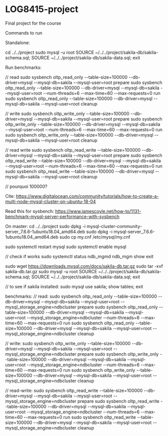 # LOG8415-project
Final project for the course


Commands to run

Standalone:

cd ../../project
sudo mysql -u root
SOURCE ~/../../project/sakila-db/sakila-schema.sql;
SOURCE ~/../../project/sakila-db/sakila-data.sql;
exit

Run benchmarks:

// read
sudo sysbench oltp_read_only --table-size=100000 --db-driver=mysql --mysql-db=sakila --mysql-user=root prepare
sudo sysbench oltp_read_only --table-size=100000 --db-driver=mysql --mysql-db=sakila --mysql-user=root --num-threads=6 --max-time=60 --max-requests=0 run
sudo sysbench oltp_read_only --table-size=100000 --db-driver=mysql --mysql-db=sakila --mysql-user=root cleanup

// write
sudo sysbench oltp_write_only --table-size=100000 --db-driver=mysql --mysql-db=sakila --mysql-user=root prepare
sudo sysbench oltp_write_only --table-size=100000 --db-driver=mysql --mysql-db=sakila --mysql-user=root --num-threads=6 --max-time=60 --max-requests=0 run
sudo sysbench oltp_write_only --table-size=100000 --db-driver=mysql --mysql-db=sakila --mysql-user=root cleanup

// read write
sudo sysbench oltp_read_write --table-size=100000 --db-driver=mysql --mysql-db=sakila --mysql-user=root prepare
sudo sysbench oltp_read_write --table-size=100000 --db-driver=mysql --mysql-db=sakila --mysql-user=root --num-threads=6 --max-time=60 --max-requests=0 run
sudo sysbench oltp_read_write --table-size=100000 --db-driver=mysql --mysql-db=sakila --mysql-user=root cleanup



// pourquoi 100000?


Cite: https://www.digitalocean.com/community/tutorials/how-to-create-a-multi-node-mysql-cluster-on-ubuntu-18-04

Read this for sysbench: https://www.jamescoyle.net/how-to/1131-benchmark-mysql-server-performance-with-sysbench 



On master:
cd ../../project
sudo dpkg -i mysql-cluster-community-server_7.6.6-1ubuntu18.04_amd64.deb
sudo dpkg -i mysql-server_7.6.6-1ubuntu18.04_amd64.deb
sudo cp my.cnf /etc/mysql/my.cnf

sudo systemctl restart mysql
sudo systemctl enable mysql

// check if works
sudo systemctl status ndb_mgmd
ndb_mgm
show
exit

sudo wget https://downloads.mysql.com/docs/sakila-db.tar.gz
sudo tar -xvf sakila-db.tar.gz
sudo mysql -u root
SOURCE ~/../../project/sakila-db/sakila-schema.sql;
SOURCE ~/../../project/sakila-db/sakila-data.sql;
exit

// to see if sakila installed:
sudo mysql
use sakila;
show tables;
exit

benchmarks:
// read:
sudo sysbench oltp_read_only --table-size=100000 --db-driver=mysql --mysql-db=sakila --mysql-user=root --mysql_storage_engine=ndbcluster prepare
sudo sysbench oltp_read_only --table-size=100000 --db-driver=mysql --mysql-db=sakila --mysql-user=root --mysql_storage_engine=ndbcluster --num-threads=6 --max-time=60 --max-requests=0 run
sudo sysbench oltp_read_only --table-size=100000 --db-driver=mysql --mysql-db=sakila --mysql-user=root --mysql_storage_engine=ndbcluster cleanup

// write:
sudo sysbench oltp_write_only --table-size=100000 --db-driver=mysql --mysql-db=sakila --mysql-user=root --mysql_storage_engine=ndbcluster prepare
sudo sysbench oltp_write_only --table-size=100000 --db-driver=mysql --mysql-db=sakila --mysql-user=root --mysql_storage_engine=ndbcluster --num-threads=6 --max-time=60 --max-requests=0 run
sudo sysbench oltp_write_only --table-size=100000 --db-driver=mysql --mysql-db=sakila --mysql-user=root --mysql_storage_engine=ndbcluster cleanup

// read-write:
sudo sysbench oltp_read_write --table-size=100000 --db-driver=mysql --mysql-db=sakila --mysql-user=root --mysql_storage_engine=ndbcluster prepare
sudo sysbench oltp_read_write --table-size=100000 --db-driver=mysql --mysql-db=sakila --mysql-user=root --mysql_storage_engine=ndbcluster --num-threads=6 --max-time=60 --max-requests=0 run
sudo sysbench oltp_read_write --table-size=100000 --db-driver=mysql --mysql-db=sakila --mysql-user=root --mysql_storage_engine=ndbcluster cleanup
